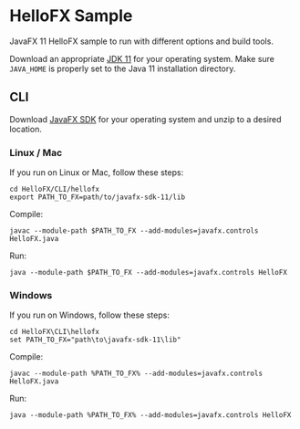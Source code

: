 # HelloFX Sample

JavaFX 11 HelloFX sample to run with different options and build tools.

Download an appropriate [JDK 11](https://jdk.java.net/11/) for your operating system. Make sure `JAVA_HOME` 
is properly set to the Java 11 installation directory. 

## CLI

Download [JavaFX SDK](https://gluonhq.com/products/javafx/) for your operating 
system and unzip to a desired location.

### Linux / Mac

If you run on Linux or Mac, follow these steps:

    cd HelloFX/CLI/hellofx
    export PATH_TO_FX=path/to/javafx-sdk-11/lib

Compile:

    javac --module-path $PATH_TO_FX --add-modules=javafx.controls HelloFX.java

Run:

    java --module-path $PATH_TO_FX --add-modules=javafx.controls HelloFX

### Windows

If you run on Windows, follow these steps:

    cd HelloFX\CLI\hellofx
    set PATH_TO_FX="path\to\javafx-sdk-11\lib"

Compile:

    javac --module-path %PATH_TO_FX% --add-modules=javafx.controls HelloFX.java

Run:
    
    java --module-path %PATH_TO_FX% --add-modules=javafx.controls HelloFX